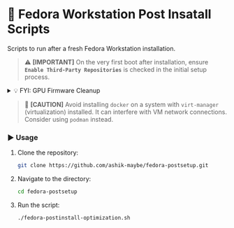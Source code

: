# 🐧 Fedora Workstation Post Insatall Scripts

Scripts to run after a fresh Fedora Workstation installation.

> ⚠️ **[IMPORTANT]**
> On the very first boot after installation, ensure **`Enable Third-Party Repositories`** is checked in the initial setup process.

<details>

<summary> 💡 FYI: GPU Firmware Cleanup </summary>

If you only use an **Intel iGPU**, there's no need to keep AMD or NVIDIA GPU firmware updated. Removing them can save space and upgrade time:

```bash
sudo dnf remove amd-gpu-firmware
sudo dnf remove nvidia-gpu-firmware
```

</details>

> 🚫 **[CAUTION]**
> Avoid installing `docker` on a system with `virt-manager` (virtualization) installed. It can interfere with VM network connections. Consider using `podman` instead.

### ▶️ Usage

1.  Clone the repository:
    ```bash
    git clone https://github.com/ashik-maybe/fedora-postsetup.git
    ```
2.  Navigate to the directory:
    ```bash
    cd fedora-postsetup
    ```
3.  Run the script:
    ```bash
    ./fedora-postinstall-optimization.sh
    ```
